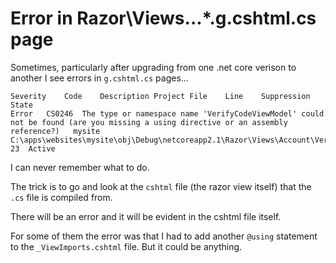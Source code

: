 ﻿# Error in Razor\Views\...\*.g.cshtml.cs page

Sometimes, particularly after upgrading from one .net core verison to another I see errors in `g.cshtml.cs` pages...

	Severity	Code	Description	Project	File	Line	Suppression State
	Error	CS0246	The type or namespace name 'VerifyCodeViewModel' could not be found (are you missing a using directive or an assembly reference?)	mysite	C:\apps\websites\mysite\obj\Debug\netcoreapp2.1\Razor\Views\Account\VerifyCode.g.cshtml.cs	23	Active

I can never remember what to do.

The trick is to go and look at the `cshtml` file (the razor view itself) that the `.cs` file is compiled from.

There will be an error and it will be evident in the cshtml file itself.

For some of them the error was that I had to add another `@using` statement to the `_ViewImports.cshtml` file. But it could be anything.
